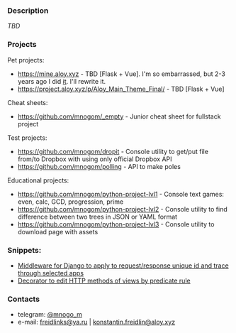 ### Description
_TBD_

### Projects
Pet projects:
* https://mine.aloy.xyz - TBD [Flask + Vue]. I'm so embarrassed, but 2-3 years ago I did [it](https://github.com/mnogom/minesweeper). I'll rewrite it.
* https://project.aloy.xyz/p/Aloy_Main_Theme_Final/ - TBD [Flask + Vue]

Cheat sheets:
* https://github.com/mnogom/_empty - Junior cheat sheet for fullstack project

Test projects:
* https://github.com/mnogom/dropit - Console utility to get/put file from/to Dropbox with using only official Dropbox API
* https://github.com/mnogom/polling - API to make poles

Educational projects:
* https://github.com/mnogom/python-project-lvl1 - Console text games: even, calc, GCD, progression, prime
* https://github.com/mnogom/python-project-lvl2 - Console utility to find difference between two trees in JSON or YAML format
* https://github.com/mnogom/python-project-lvl3 - Console utility to download page with assets

### Snippets:
* [Middleware for Django to apply to request/response unique id and trace through selected apps](https://github.com/mnogom/_empty/blob/283002ac15a0d5c324f04a2b3a5d72171425b093/backend/backend/backend/middleware/trace_middleware.py)
* [Decorator to edit HTTP methods of views by predicate rule](https://github.com/mnogom/_empty/blob/f1f615df5a2e3a96c17b13acb3d4370bfe988c0a/backend/backend/memo_api/views.py#L24)

### Contacts
* telegram: [@mnogo_m](https://t.me/mnogo_m)
* e-mail: freidlinks@ya.ru | konstantin.freidlin@aloy.xyz


<!--
**mnogom/mnogom** is a ✨ _special_ ✨ repository because its `README.md` (this file) appears on your GitHub profile.

Here are some ideas to get you started:

- 🔭 I’m currently working on ...
- 🌱 I’m currently learning ...
- 👯 I’m looking to collaborate on ...
- 🤔 I’m looking for help with ...
- 💬 Ask me about ...
- 📫 How to reach me: ...
- 😄 Pronouns: ...
- ⚡ Fun fact: ...
-->
